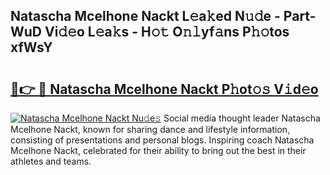 ## Natascha Mcelhone Nackt L𝚎a𝚔ed N𝚞𝚍e - Part-WuD Vi𝚍𝚎o L𝚎a𝚔s - H𝚘𝚝 O𝚗𝚕yf𝚊ns P𝚑𝚘tos xfWsY

# <h2><a href="http://kf50p2a.oniu.top/?m=Natascha+Mcelhone+Nackt">🔗👉 🔴 Natascha Mcelhone Nackt P𝚑ot𝚘𝚜 V𝚒d𝚎o</a></h2>

[![Natascha Mcelhone Nackt Nu𝚍e𝚜](https://i.imgur.com/0qMVB7G.gif)](http://kf50p2a.oniu.top/?m=Natascha+Mcelhone+Nackt)
Social media thought leader Natascha Mcelhone Nackt, known for sharing dance and lifestyle information, consisting of presentations and personal blogs. Inspiring coach Natascha Mcelhone Nackt, celebrated for their ability to bring out the best in their athletes and teams.  
